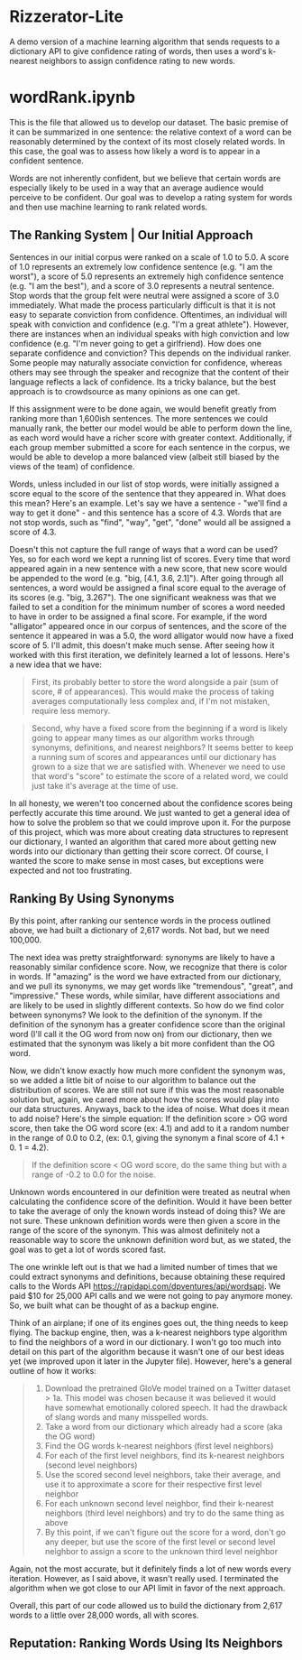 # **Rizzerator-Lite**
A demo version of a machine learning algorithm that sends requests to a dictionary API to give confidence rating of words, then uses a word's k-nearest neighbors to assign confidence rating to new words.


# **wordRank.ipynb**
This is the file that allowed us to develop our dataset. The basic premise of it can be summarized in one sentence: the relative context of a word can be reasonably determined by the context of its most closely related words. In this case, the goal was to assess how likely a word is to appear in a confident sentence. 

Words are not inherently confident, but we believe that certain words are especially likely to be used in a way that an average audience would perceive to be confident. Our goal was to develop a rating system for words and then use machine learning to rank related words.

## The Ranking System | Our Initial Approach
Sentences in our initial corpus were ranked on a scale of 1.0 to 5.0. A score of 1.0 represents an extremely low confidence sentence (e.g. "I am the worst"), a score of 5.0 represents an extremely high confidence sentence (e.g. "I am the best"), and a score of 3.0 represents a neutral sentence. Stop words that the group felt were neutral were assigned a score of 3.0 immediately. What made the process particularly difficult is that it is not easy to separate conviction from confidence. Oftentimes, an individual will speak with conviction and confidence (e.g. "I'm a great athlete"). However, there are instances when an individual speaks with high conviction and low confidence (e.g. "I'm never going to get a girlfriend). How does one separate confidence and conviction? This depends on the individual ranker. Some people may naturally associate conviction for confidence, whereas others may see through the speaker and recognize that the content of their language reflects a lack of confidence. Its a tricky balance, but the best approach is to crowdsource as many opinions as one can get.

If this assignment were to be done again, we would benefit greatly from ranking more than 1,600ish sentences. The more sentences we could manually rank, the better our model would be able to perform down the line, as each word would have a richer score with greater context. Additionally, if each group member submitted a score for each sentence in the corpus, we would be able to develop a more balanced view (albeit still biased by the views of the team) of confidence. 

Words, unless included in our list of stop words, were initially assigned a score equal to the score of the sentence that they appeared in. What does this mean? Here's an example. Let's say we have a sentence - "we'll find a way to get it done" - and this sentence has a score of 4.3. Words that are not stop words, such as "find", "way", "get", "done" would all be assigned a score of 4.3. 

Doesn't this not capture the full range of ways that a word can be used? Yes, so for each word we kept a running list of scores. Every time that word appeared again in a new sentence with a new score, that new score would be appended to the word (e.g. "big, [4.1, 3.6, 2.1]"). After going through all sentences, a word would be assigned a final score equal to the average of its scores (e.g. "big, 3.267"). The one significant weakness was that we failed to set a condition for the minimum number of scores a word needed to have in order to be assigned a final score. For example, if the word "alligator" appeared once in our corpus of sentences, and the score of the sentence it appeared in was a 5.0, the word alligator would now have a fixed score of 5. I'll admit, this doesn't make much sense. After seeing how it worked with this first iteration, we definitely learned a lot of lessons. Here's a new idea that we have:

   > First, its probably better to store the word alongside a pair (sum of score, # of appearances). This would make the process of taking averages computationally less complex and, if I'm not mistaken, require less memory.

   > Second, why have a fixed score from the beginning if a word is likely going to appear many times as our algorithm works through synonyms, definitions, and nearest neighbors? It seems better to keep a running sum of scores and appearances until our dictionary has grown to a size that we are satisfied with. Whenever we need to use that word's "score" to estimate the score of a related word, we could just take it's average at the time of use.

In all honesty, we weren't too concerned about the confidence scores being perfectly accurate this time around. We just wanted to get a general idea of how to solve the problem so that we could improve upon it. For the purpose of this project, which was more about creating data structures to represent our dictionary, I wanted an algorithm that cared more about getting new words into our dictionary than getting their score correct. Of course, I wanted the score to make sense in most cases, but exceptions were expected and not too frustrating.

## Ranking By Using Synonyms
By this point, after ranking our sentence words in the process outlined above, we had built a dictionary of 2,617 words. Not bad, but we need 100,000. 

The next idea was pretty straightforward: synonyms are likely to have a reasonably similar confidence score. Now, we recognize that there is color in words. If "amazing" is the word we have extracted from our dictionary, and we pull its synonyms, we may get words like "tremendous", "great", and "impressive." These words, while similar, have different associations and are likely to be used in slightly different contexts. So how do we find color between synonyms? We look to the definition of the synonym. If the definition of the synonym has a greater confidence score than the original word (I'll call it the OG word from now on) from our dictionary, then we estimated that the synonym was likely a bit more confident than the OG word. 

Now, we didn't know exactly how much more confident the synonym was, so we added a little bit of noise to our algorithm to balance out the distribution of scores. We are still not sure if this was the most reasonable solution but, again, we cared more about how the scores would play into our data structures. Anyways, back to the idea of noise. What does it mean to add noise? Here's the simple equation:
    If the definition score > OG word score, then take the OG word score (ex: 4.1) and add to it a random number in the range of 0.0 to 0.2, (ex: 0.1, giving the synonym a final score of 4.1 + 0. 1 = 4.2).

   > If the definition score < OG word score, do the same thing but with a range of -0.2 to 0.0 for the noise.

Unknown words encountered in our definition were treated as neutral when calculating the confidence score of the definition. Would it have been better to take the average of only the known words instead of doing this? We are not sure. These unknown definition words were then given a score in the range of the score of the synonym. This was almost definitely not a reasonable way to score the unknown definition word but, as we stated, the goal was to get a lot of words scored fast. 

The one wrinkle left out is that we had a limited number of times that we could extract synonyms and definitions, because obtaining these required calls to the Words API https://rapidapi.com/dpventures/api/wordsapi. We paid $10 for 25,000 API calls and we were not going to pay anymore money. So, we built what can be thought of as a backup engine. 

Think of an airplane; if one of its engines goes out, the thing needs to keep flying. The backup engine, then, was a k-nearest neighbors type algorithm to find the neighbors of a word in our dictionary. I won't go too much into detail on this part of the algorithm because it wasn't one of our best ideas yet (we improved upon it later in the Jupyter file). However, here's a general outline of how it works:

   > 1. Download the pretrained GloVe model trained on a Twitter dataset
       > 1a. This model was chosen because it was believed it would have somewhat emotionally colored speech. It had the drawback of slang words and many                misspelled words.
   > 2. Take a word from our dictionary which already had a score (aka the OG word)
   > 3. Find the OG words k-nearest neighbors (first level neighbors)
   > 4. For each of the first level neighbors, find its k-nearest neighbors (second level neighbors)
   > 5. Use the scored second level neighbors, take their average, and use it to approximate a score for their respective first  level neighbor
   > 6. For each unknown second level neighbor, find their k-nearest neighbors (third level neighbors) and try to do the same thing as above
   > 7. By this point, if we can't figure out the score for a word, don't go any deeper, but use the score of the first level or second level neighbor to            assign a score to the unknown third level neighbor


Again, not the most accurate, but it definitely finds a lot of new words every iteration. However, as I said above, it wasn't really used. I terminated the algorithm when we got close to our API limit in favor of the next approach.

Overall, this part of our code allowed us to build the dictionary from 2,617 words to a little over 28,000 words, all with scores.


## Reputation: Ranking Words Using Its Neighbors

